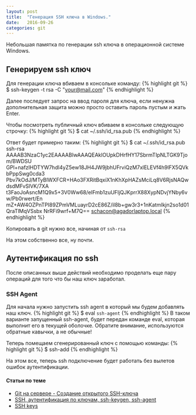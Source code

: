 ```yaml
---
layout: post
title:  "Генерация SSH ключа в Windows."
date:   2016-09-26
categories: git
---
```


Небольшая памятка по генерации ssh ключа в операционной системе Windows.

## Генерируем ssh ключ

Для генерации ключа вбиваем в консольке команду:
{% highlight git %}
$ ssh-keygen -t rsa -C "your@mail.com"
{% endhighlight %}

Далее последует запрос на ввод пароля для ключа, если ненужна дополнительная защита можно просто оставить пароль пустым и жать Enter.

Чтобы посмотреть публичный ключ вбиваем в консольке следующую строчку:
{% highlight git %}
$ cat ~/.ssh/id_rsa.pub
{% endhighlight %}

Ответ будет примерно таким:
{% highlight git %}
$ cat ~/.ssh/id_rsa.pub
ssh-rsa AAAAB3NzaC1yc2EAAAABIwAAAQEAklOUpkDHrfHY17SbrmTIpNLTGK9Tjom/BWDSU
GPl+nafzlHDTYW7hdI4yZ5ew18JH4JW9jbhUFrviQzM7xlELEVf4h9lFX5QVkbPppSwg0cda3
Pbv7kOdJ/MTyBlWXFCR+HAo3FXRitBqxiX1nKhXpHAZsMciLq8V6RjsNAQwdsdMFvSlVK/7XA
t3FaoJoAsncM1Q9x5+3V0Ww68/eIFmb1zuUFljQJKprrX88XypNDvjYNby6vw/Pb0rwert/En
mZ+AW4OZPnTPI89ZPmVMLuayrD2cE86Z/il8b+gw3r3+1nKatmIkjn2so1d01QraTlMqVSsbx
NrRFi9wrf+M7Q== schacon@agadorlaptop.local
{% endhighlight %}

Копировать в git нужно все, начиная от <code>ssh-rsa</code>

На этом собственно все, ну почти.

## Аутентификация по ssh

После описанных выше действий необходимо проделать еще пару операций для того что бы наш ключ заработал.

### SSH Agent

Для начала нужно запустить ssh agent в который мы будем добавлять наш ключ.
{% highlight git %}
$ eval `ssh-agent`
{% endhighlight %}
В таком варианте запущенный ssh-agent, будет передан команде eval, которая выполнит его в текущей оболочке. 
Обратите внимание, используются обратные кавычки, а не обычные!

Теперь помещаем сгенерированный ключ с помощью команды: 
{% highlight git %}
$ ssh-add
{% endhighlight %}

На этом все, теперь ssh подключение будет работать без вылетов ошибок аутентификации.

#### Статьи по теме

* [Git на сервере - Создание открытого SSH-ключа][article-1]
* [SSH, аутентификация по ключам, ssh-keygen, ssh-agent][article-2]
* [SSH keys][article-3]

[article-1]: https://git-scm.com/book/ru/v1/Git-на-сервере-Создание-открытого-SSH-ключа
[article-2]: http://vds-admin.ru/ssh/ssh-autentifikatsiya-po-klyucham-ispolzovanie-programm-ssh-keygen-i-ssh-agent
[article-3]: https://wiki.archlinux.org/index.php/SSH_keys_(Русский)